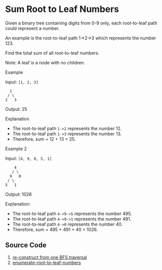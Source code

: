 # Sum Root to Leaf Numbers

Given a binary tree containing digits from 0-9 only, each root-to-leaf path could represent a number.

An example is the root-to-leaf path 1->2->3 which represents the number 123.

Find the total sum of all root-to-leaf numbers.

Note: A leaf is a node with no children.

Example

Input: `[1, 2, 3]`

```
  1
 / \
2   3
```

Output: 25

Explanation

* The root-to-leaf path `1->2` represents the number 12.
* The root-to-leaf path `1->3` represents the number 13.
* Therefore, sum = 12 + 13 = 25.

Example 2

Input: `[4, 9, 0, 5, 1]`

```
    4
   / \
  9   0
 / \
5   1
```

Output: 1026

Explanation:

* The root-to-leaf path `4->9->5` represents the number 495.
* The root-to-leaf path `4->9->1` represents the number 491.
* The root-to-leaf path `4->0` represents the number 40.
* Therefore, sum = 495 + 491 + 40 = 1026.

## Source Code

1. [re-construct from one BFS traversal](../src/m0129_rebuild.py)
2. [enumerate-root-to-leaf-numbers](../src/m0129.py)
